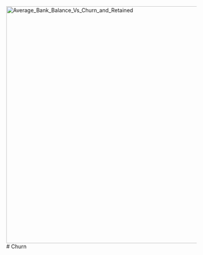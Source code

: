 <img width="1168" height="626" alt="Average_Bank_Balance_Vs_Churn_and_Retained" src="https://github.com/user-attachments/assets/4f62e137-f908-4cb2-b9a8-a30c4c905690" />
# Churn
